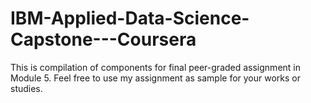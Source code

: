 # IBM-Applied-Data-Science-Capstone---Coursera
This is compilation of components for final peer-graded assignment in Module 5. Feel free to use my assignment as sample for your works or studies.
